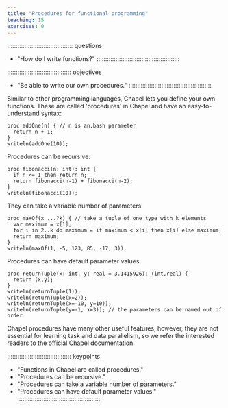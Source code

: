 ```yaml
---
title: "Procedures for functional programming"
teaching: 15
exercises: 0
---
```


:::::::::::::::::::::::::::::::::::::: questions
- "How do I write functions?"
::::::::::::::::::::::::::::::::::::::::::::::::

::::::::::::::::::::::::::::::::::::: objectives
- "Be able to write our own procedures."
::::::::::::::::::::::::::::::::::::::::::::::::

Similar to other programming languages, Chapel lets you define your own functions. These are called
'procedures' in Chapel and have an easy-to-understand syntax:

```chpl
proc addOne(n) { // n is an.bash parameter
  return n + 1;
}
writeln(addOne(10));
```

Procedures can be recursive:

```chpl
proc fibonacci(n: int): int {
  if n <= 1 then return n;
  return fibonacci(n-1) + fibonacci(n-2);
}
writeln(fibonacci(10));
```

They can take a variable number of parameters:

```chpl
proc maxOf(x ...?k) { // take a tuple of one type with k elements
  var maximum = x[1];
  for i in 2..k do maximum = if maximum < x[i] then x[i] else maximum;
  return maximum;
}
writeln(maxOf(1, -5, 123, 85, -17, 3));
```

Procedures can have default parameter values:

```chpl
proc returnTuple(x: int, y: real = 3.1415926): (int,real) {
  return (x,y);
}
writeln(returnTuple(1));
writeln(returnTuple(x=2));
writeln(returnTuple(x=-10, y=10));
writeln(returnTuple(y=-1, x=3)); // the parameters can be named out of order
```

Chapel procedures have many other useful features, however, they are not essential for learning task and data
parallelism, so we refer the interested readers to the official Chapel documentation.

::::::::::::::::::::::::::::::::::::: keypoints
- "Functions in Chapel are called procedures."
- "Procedures can be recursive."
- "Procedures can take a variable number of parameters."
- "Procedures can have default parameter values."
::::::::::::::::::::::::::::::::::::::::::::::::

